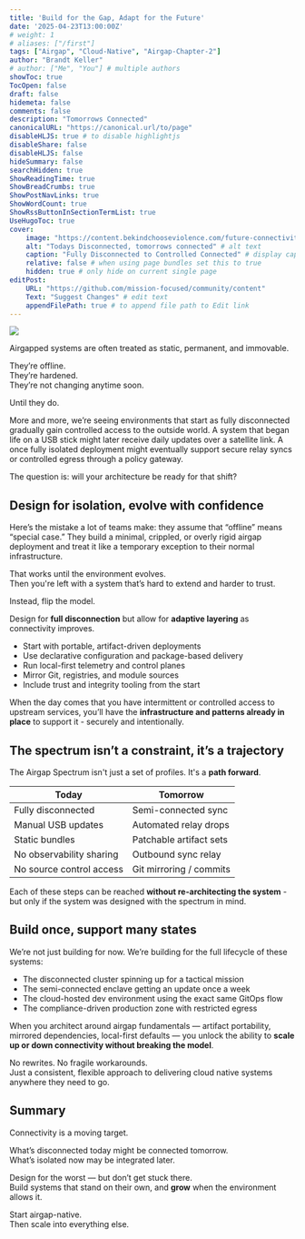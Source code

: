 ```yaml
---
title: 'Build for the Gap, Adapt for the Future'
date: '2025-04-23T13:00:00Z'
# weight: 1
# aliases: ["/first"]
tags: ["Airgap", "Cloud-Native", "Airgap-Chapter-2"]
author: "Brandt Keller"
# author: ["Me", "You"] # multiple authors
showToc: true
TocOpen: false
draft: false
hidemeta: false
comments: false
description: "Tomorrows Connected"
canonicalURL: "https://canonical.url/to/page"
disableHLJS: true # to disable highlightjs
disableShare: false
disableHLJS: false
hideSummary: false
searchHidden: true
ShowReadingTime: true
ShowBreadCrumbs: true
ShowPostNavLinks: true
ShowWordCount: true
ShowRssButtonInSectionTermList: true
UseHugoToc: true
cover:
    image: "https://content.bekindchooseviolence.com/future-connectivity.png" # image path/url
    alt: "Todays Disconnected, tomorrows connected" # alt text
    caption: "Fully Disconnected to Controlled Connected" # display caption under cover
    relative: false # when using page bundles set this to true
    hidden: true # only hide on current single page
editPost:
    URL: "https://github.com/mission-focused/community/content"
    Text: "Suggest Changes" # edit text
    appendFilePath: true # to append file path to Edit link
---
```


![](https://content.bekindchooseviolence.com/future-connectivity.png)

Airgapped systems are often treated as static, permanent, and immovable.

They’re offline.  
They’re hardened.  
They’re not changing anytime soon.

Until they do.

More and more, we’re seeing environments that start as fully disconnected gradually gain controlled access to the outside world. A system that began life on a USB stick might later receive daily updates over a satellite link. A once fully isolated deployment might eventually support secure relay syncs or controlled egress through a policy gateway.

The question is: will your architecture be ready for that shift?

## Design for isolation, evolve with confidence

Here’s the mistake a lot of teams make: they assume that “offline” means “special case.” They build a minimal, crippled, or overly rigid airgap deployment and treat it like a temporary exception to their normal infrastructure.

That works until the environment evolves.  
Then you're left with a system that’s hard to extend and harder to trust.

Instead, flip the model.

Design for **full disconnection** but allow for **adaptive layering** as connectivity improves.

- Start with portable, artifact-driven deployments
- Use declarative configuration and package-based delivery
- Run local-first telemetry and control planes
- Mirror Git, registries, and module sources
- Include trust and integrity tooling from the start

When the day comes that you have intermittent or controlled access to upstream services, you’ll have the **infrastructure and patterns already in place** to support it - securely and intentionally.

## The spectrum isn’t a constraint, it’s a trajectory

The Airgap Spectrum isn't just a set of profiles. It's a **path forward**.

| Today                     | Tomorrow                 |
|--------------------------|--------------------------|
| Fully disconnected        | Semi-connected sync      |
| Manual USB updates        | Automated relay drops    |
| Static bundles            | Patchable artifact sets  |
| No observability sharing  | Outbound sync relay      |
| No source control access  | Git mirroring / commits  |

Each of these steps can be reached **without re-architecting the system** - but only if the system was designed with the spectrum in mind.

## Build once, support many states

We’re not just building for now. We’re building for the full lifecycle of these systems:

- The disconnected cluster spinning up for a tactical mission
- The semi-connected enclave getting an update once a week
- The cloud-hosted dev environment using the exact same GitOps flow
- The compliance-driven production zone with restricted egress

When you architect around airgap fundamentals — artifact portability, mirrored dependencies, local-first defaults — you unlock the ability to **scale up or down connectivity without breaking the model**.

No rewrites. No fragile workarounds.  
Just a consistent, flexible approach to delivering cloud native systems anywhere they need to go.

## Summary

Connectivity is a moving target.

What’s disconnected today might be connected tomorrow.  
What’s isolated now may be integrated later.

Design for the worst — but don’t get stuck there.  
Build systems that stand on their own, and **grow** when the environment allows it.

Start airgap-native.  
Then scale into everything else.